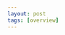 ```yaml
---
layout: post
tags: [overview]
---
```


<script src="https://gist.github.com/mnguyen1901/eb87657c05be0eb2e85ea281effbb13b.js"></script>
